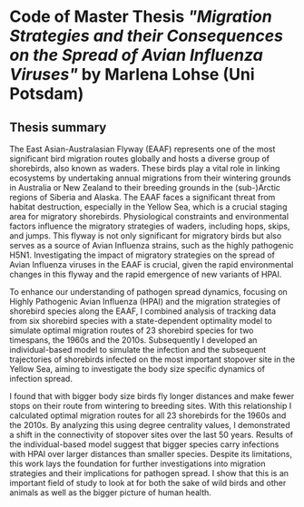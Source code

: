 # Code of Master Thesis _"Migration Strategies and their Consequences on the Spread of Avian Influenza Viruses"_ by **Marlena Lohse** (Uni Potsdam)


## Thesis summary

The East Asian-Australasian Flyway (EAAF) represents one of the most significant bird migration routes globally and hosts a diverse group of shorebirds, also known as waders. These birds play a vital role in linking ecosystems by undertaking annual migrations from their wintering grounds in Australia or New Zealand to their breeding grounds in the (sub-)Arctic regions of Siberia and Alaska. The EAAF faces a significant threat from habitat destruction, especially in the Yellow Sea, which is a crucial staging area for migratory shorebirds. 
Physiological constraints and environmental factors influence the migratory strategies of waders, including hops, skips, and jumps. This flyway is not only significant for migratory birds but also serves as a source of Avian Influenza strains, such as the highly pathogenic H5N1. Investigating the impact of migratory strategies on the spread of Avian Influenza viruses in the EAAF is crucial, given the rapid environmental changes in this flyway and the rapid emergence of new variants of HPAI. 

To enhance our understanding of pathogen spread dynamics, focusing on Highly Pathogenic Avian Influenza (HPAI) and the migration strategies of shorebird species along the EAAF, I combined analysis of tracking data from six shorebird species with a state-dependent optimality model to simulate optimal migration routes of 23 shorebird species for two timespans, the 1960s and the 2010s. Subsequently I developed an individual-based model to simulate the infection and the subsequent trajectories of shorebirds infected on the most important stopover site in the Yellow Sea, aiming to investigate the body size specific dynamics of infection spread.

I found that with bigger body size birds fly longer distances and make fewer stops on their route from wintering to breeding sites. With this relationship I calculated optimal migration routes for all 23 shorebirds for the 1960s and the 2010s. By analyzing this using degree centrality values, I demonstrated a shift in the connectivity of stopover sites over the last 50 years. Results of the individual-based model suggest that bigger species carry infections with HPAI over larger distances than smaller species. Despite its limitations, this work lays the foundation for further investigations into migration strategies and their implications for pathogen spread. I show that this is an important field of study to look at for both the sake of wild birds and other animals as well as the bigger picture of human health.
